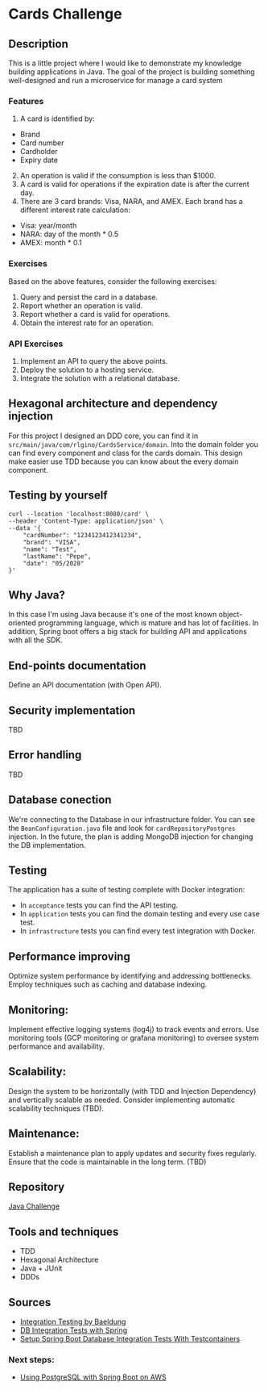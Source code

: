 # Cards Challenge

## Description
This is a little project where I would like to demonstrate my knowledge building applications in Java. 
The goal of the project is building something well-designed and run a microservice for manage a card system

### Features
1. A card is identified by:
* Brand
* Card number
* Cardholder
* Expiry date
2. An operation is valid if the consumption is less than $1000.
3. A card is valid for operations if the expiration date is after the current day.
4. There are 3 card brands: Visa, NARA, and AMEX. Each brand has a different interest rate calculation:
* Visa: year/month
* NARA: day of the month * 0.5
* AMEX: month * 0.1

### Exercises
Based on the above features, consider the following exercises:
1. Query and persist the card in a database.
2. Report whether an operation is valid.
3. Report whether a card is valid for operations.
4. Obtain the interest rate for an operation.

### API Exercises
1. Implement an API to query the above points.
2. Deploy the solution to a hosting service.
3. Integrate the solution with a relational database.

## Hexagonal architecture and dependency injection
For this project I designed an DDD core, you can find it in `src/main/java/com/rlgino/CardsService/domain`. Into the domain folder you can find every component and class for the cards domain.
This design make easier use TDD because you can know about the every domain component.

## Testing by yourself
```shell
curl --location 'localhost:8080/card' \
--header 'Content-Type: application/json' \
--data '{
    "cardNumber": "1234123412341234",
    "brand": "VISA",
    "name": "Test",
    "lastName": "Pepe",
    "date": "05/2028"
}'
```

## Why Java?
In this case I'm using Java because it's one of the most known object-oriented programming language, which is mature and has lot of facilities. In addition, Spring boot offers a big
stack for building API and applications with all the SDK.

## End-points documentation
Define an API documentation (with Open API).

## Security implementation
TBD

## Error handling
TBD

## Database conection
We're connecting to the Database in our infrastructure folder. You can see the `BeanConfiguration.java` file and look for `cardRepositoryPostgres` injection.
In the future, the plan is adding MongoDB injection for changing the DB implementation.

## Testing
The application has a suite of testing complete with Docker integration:
* In `acceptance` tests you can find the API testing.
* In `application` tests you can find the domain testing and every use case test.
* In `infrastructure` tests you can find every test integration with Docker.

## Performance improving

Optimize system performance by identifying and addressing bottlenecks. Employ techniques such as caching and database indexing.

## Monitoring:

Implement effective logging systems (log4j) to track events and errors. Use monitoring tools (GCP monitoring or grafana monitoring) to oversee system performance and availability.

## Scalability:

Design the system to be horizontally (with TDD and Injection Dependency) and vertically scalable as needed. Consider implementing automatic scalability techniques (TBD).

## Maintenance:


Establish a maintenance plan to apply updates and security fixes regularly. Ensure that the code is maintainable in the long term. (TBD)

## Repository
[Java Challenge](https://github.com/rlgino/java-challenge-cards)

## Tools and techniques
* TDD
* Hexagonal Architecture
* Java + JUnit
* DDDs

## Sources
* [Integration Testing by Baeldung](https://www.baeldung.com/integration-testing-in-spring)
* [DB Integration Tests with Spring](https://www.baeldung.com/spring-boot-testcontainers-integration-test)
* [Setup Spring Boot Database Integration Tests With Testcontainers](https://medium.com/tech-takeaways/setup-spring-boot-database-integration-tests-with-testcontainers-e578ced929)

### Next steps:
* [Using PostgreSQL with Spring Boot on AWS](https://aws.amazon.com/blogs/opensource/using-a-postgresql-database-with-amazon-rds-and-spring-boot/)
